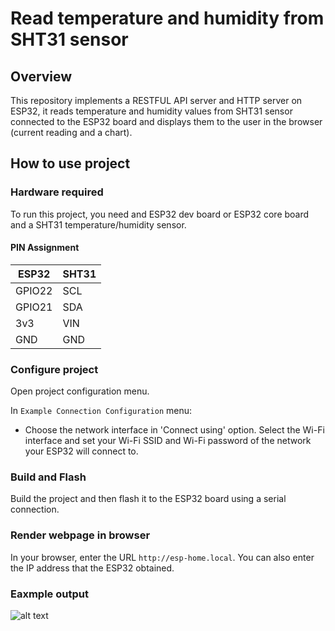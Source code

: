 # Read temperature and humidity from SHT31 sensor

## Overview

This repository implements a RESTFUL API server and HTTP server on ESP32, it reads temperature and humidity values
from SHT31 sensor connected to the ESP32 board and displays them to the user in the browser (current reading and a chart).



## How to use project

### Hardware required

To run this project, you need and ESP32 dev board or ESP32 core board and a SHT31 temperature/humidity sensor.

#### PIN Assignment


| ESP32   | SHT31   |
| ------  | ------- |
| GPIO22  | SCL     |
| GPIO21  | SDA     |
| 3v3     | VIN     |
| GND     | GND     |

### Configure project

Open project configuration menu.

In `Example Connection Configuration` menu:

* Choose the network interface in 'Connect using' option. Select the Wi-Fi interface and set your Wi-Fi SSID and Wi-Fi password of the network your ESP32 will connect to.

### Build and Flash

Build the project and then flash it to the ESP32 board using a serial connection.

### Render webpage in browser

In your browser, enter the URL `http://esp-home.local`. You can also enter the IP address that the ESP32 obtained.

### Eaxmple output

![alt text](https://i.ibb.co/2Mz9k0j/Screenshot-from-2021-12-28-22-43-47.png)
